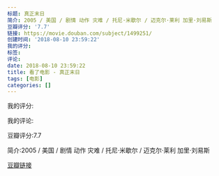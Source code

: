 ```yaml
---
标题: 真正末日
简介: 2005 / 美国 / 剧情 动作 灾难 / 托尼·米歇尔 / 迈克尔·莱利 加里·刘易斯
豆瓣评分: '7.7'
链接: https://movie.douban.com/subject/1499251/
创建时间: '2018-08-10 23:59:22'
我的评分:
标签:
评论:
date: 2018-08-10 23:59:22
title: 看了电影 - 真正末日
tags: [电影]
categories: []
---
```


我的评分:

我的评论:

豆瓣评分:7.7

简介:2005 / 美国 / 剧情 动作 灾难 / 托尼·米歇尔 / 迈克尔·莱利 加里·刘易斯

[豆瓣链接](https://movie.douban.com/subject/1499251/)

